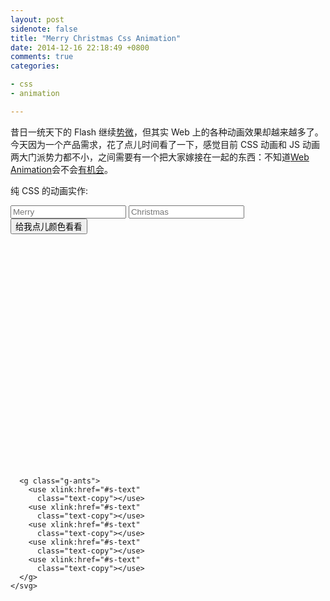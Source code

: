 ```yaml
---
layout: post
sidenote: false
title: "Merry Christmas Css Animation"
date: 2014-12-16 22:18:49 +0800
comments: true
categories:

- css
- animation

---
```


昔日一统天下的 Flash 继续[势微](http://www.36kr.com/p/217821.html)，但其实 Web 上的各种动画效果却越来越多了。今天因为一个产品需求，花了点儿时间看了一下，感觉目前 CSS 动画和 JS 动画两大门派势力都不小，之间需要有一个把大家嫁接在一起的东西：不知道[Web Animation](http://w3c.github.io/web-animations/)会不会[有机会](http://updates.html5rocks.com/2014/05/Web-Animations---element-animate-is-now-in-Chrome-36)。

纯 CSS 的动画实作:

<link rel="stylesheet" type="text/css" href="{{ site.static_base }}/downloads/static/css/christmas_animation.css" />

<script>
  function resetSvgText() {
    $('#id-text-1' ).text($('#id-text-input-1' ).val());
    $('#id-text-2' ).text($('#id-text-input-2' ).val());
  }
$('#id-btn-submit').click(function() {
  resetSvgText();
})
</script>

<div class="form-container">
  <form class="form-inline" autocomplete="off" onsubmit="return false;">
    <input id="id-text-input-1" type="text" class="input-text" placeholder="Merry">
    <input id="id-text-input-2" type="text" class="input-text" placeholder="Christmas"><br/>
    <input type="submit" onclick="javascript:resetSvgText()" id="id-btn-submit" value="给我点儿颜色看看">
  </form>
</div>

<div class="box-container">
    <svg viewBox="0 0 1400 1000">
      <symbol id="s-text">
        <text id="id-text-1" text-anchor="middle"
              x="50%"
              y="35%"
              class="text--line"
              >
          Merry
        </text>
        <text id="id-text-2" text-anchor="middle"
              x="50%"
              y="90%"
              class="text--line2"
              >
          Christmas
        </text>
      </symbol>

      <g class="g-ants">
        <use xlink:href="#s-text"
          class="text-copy"></use>
        <use xlink:href="#s-text"
          class="text-copy"></use>
        <use xlink:href="#s-text"
          class="text-copy"></use>
        <use xlink:href="#s-text"
          class="text-copy"></use>
        <use xlink:href="#s-text"
          class="text-copy"></use>
      </g>
    </svg>
</div><!-- /container -->


